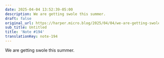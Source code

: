 ```yaml
---
date: 2025-04-04 13:52:39-05:00
description: We are getting swole this summer.
draft: false
original_url: https://harper.micro.blog/2025/04/04/we-are-getting-swole-this.html
sub_title: Untitled
title: 'Note #194'
translationKey: note-194
---
```


We are getting swole this summer.